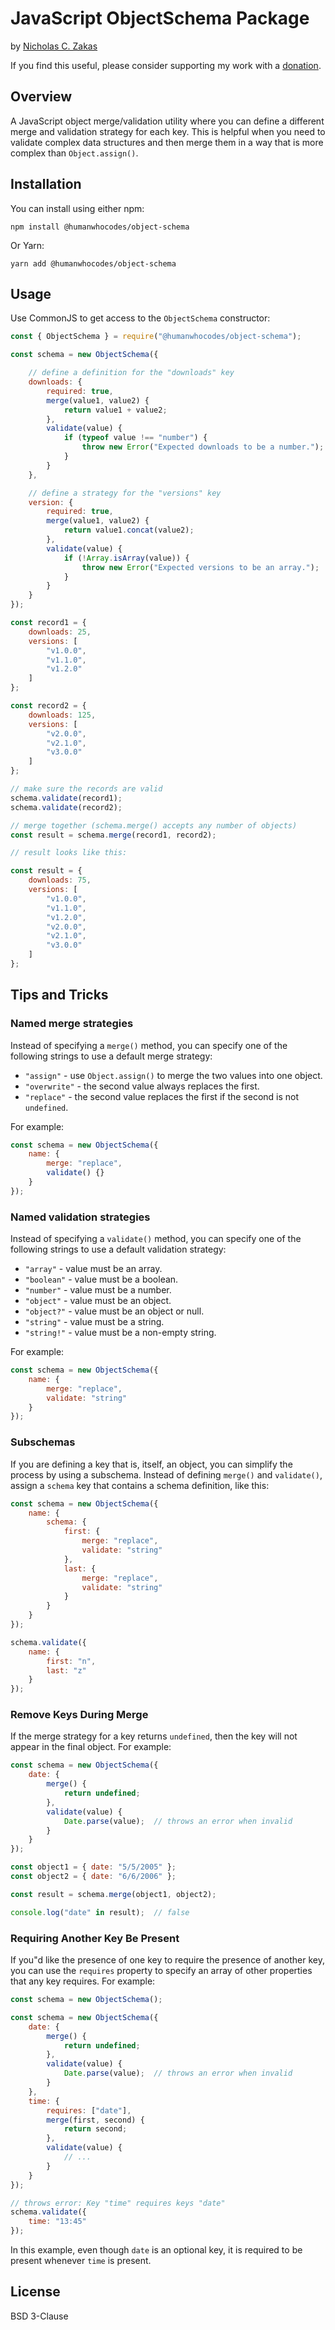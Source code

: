 # JavaScript ObjectSchema Package

by [Nicholas C. Zakas](https://humanwhocodes.com)

If you find this useful, please consider supporting my work with a [donation](https://humanwhocodes.com/donate).

## Overview

A JavaScript object merge/validation utility where you can define a different merge and validation strategy for each key. This is helpful when you need to validate complex data structures and then merge them in a way that is more complex than `Object.assign()`.

## Installation

You can install using either npm:

```
npm install @humanwhocodes/object-schema
```

Or Yarn:

```
yarn add @humanwhocodes/object-schema
```

## Usage

Use CommonJS to get access to the `ObjectSchema` constructor:

```js
const { ObjectSchema } = require("@humanwhocodes/object-schema");

const schema = new ObjectSchema({

    // define a definition for the "downloads" key
    downloads: {
        required: true,
        merge(value1, value2) {
            return value1 + value2;
        },
        validate(value) {
            if (typeof value !== "number") {
                throw new Error("Expected downloads to be a number.");
            }
        }
    },

    // define a strategy for the "versions" key
    version: {
        required: true,
        merge(value1, value2) {
            return value1.concat(value2);
        },
        validate(value) {
            if (!Array.isArray(value)) {
                throw new Error("Expected versions to be an array.");
            }
        }
    }
});

const record1 = {
    downloads: 25,
    versions: [
        "v1.0.0",
        "v1.1.0",
        "v1.2.0"
    ]
};

const record2 = {
    downloads: 125,
    versions: [
        "v2.0.0",
        "v2.1.0",
        "v3.0.0"
    ]
};

// make sure the records are valid
schema.validate(record1);
schema.validate(record2);

// merge together (schema.merge() accepts any number of objects)
const result = schema.merge(record1, record2);

// result looks like this:

const result = {
    downloads: 75,
    versions: [
        "v1.0.0",
        "v1.1.0",
        "v1.2.0",
        "v2.0.0",
        "v2.1.0",
        "v3.0.0"
    ]
};
```

## Tips and Tricks

### Named merge strategies

Instead of specifying a `merge()` method, you can specify one of the following strings to use a default merge strategy:

* `"assign"` - use `Object.assign()` to merge the two values into one object.
* `"overwrite"` - the second value always replaces the first.
* `"replace"` - the second value replaces the first if the second is not `undefined`.

For example:

```js
const schema = new ObjectSchema({
    name: {
        merge: "replace",
        validate() {}
    }
});
```

### Named validation strategies

Instead of specifying a `validate()` method, you can specify one of the following strings to use a default validation strategy:

* `"array"` - value must be an array.
* `"boolean"` - value must be a boolean.
* `"number"` - value must be a number.
* `"object"` - value must be an object.
* `"object?"` - value must be an object or null.
* `"string"` - value must be a string.
* `"string!"` - value must be a non-empty string.

For example:

```js
const schema = new ObjectSchema({
    name: {
        merge: "replace",
        validate: "string"
    }
});
```

### Subschemas

If you are defining a key that is, itself, an object, you can simplify the process by using a subschema. Instead of defining `merge()` and `validate()`, assign a `schema` key that contains a schema definition, like this:

```js
const schema = new ObjectSchema({
    name: {
        schema: {
            first: {
                merge: "replace",
                validate: "string"
            },
            last: {
                merge: "replace",
                validate: "string"
            }
        }
    }
});

schema.validate({
    name: {
        first: "n",
        last: "z"
    }
});
```

### Remove Keys During Merge

If the merge strategy for a key returns `undefined`, then the key will not appear in the final object. For example:

```js
const schema = new ObjectSchema({
    date: {
        merge() {
            return undefined;
        },
        validate(value) {
            Date.parse(value);  // throws an error when invalid
        }
    }
});

const object1 = { date: "5/5/2005" };
const object2 = { date: "6/6/2006" };

const result = schema.merge(object1, object2);

console.log("date" in result);  // false
```

### Requiring Another Key Be Present

If you"d like the presence of one key to require the presence of another key, you can use the `requires` property to specify an array of other properties that any key requires. For example:

```js
const schema = new ObjectSchema();

const schema = new ObjectSchema({
    date: {
        merge() {
            return undefined;
        },
        validate(value) {
            Date.parse(value);  // throws an error when invalid
        }
    },
    time: {
        requires: ["date"],
        merge(first, second) {
            return second;
        },
        validate(value) {
            // ...
        }
    }
});

// throws error: Key "time" requires keys "date"
schema.validate({
    time: "13:45"
});
```

In this example, even though `date` is an optional key, it is required to be present whenever `time` is present.

## License

BSD 3-Clause
